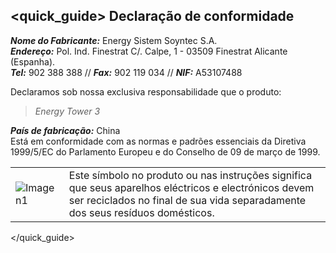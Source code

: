 ## <quick_guide> Declaração de conformidade

_**Nome do Fabricante:**_ Energy Sistem Soyntec S.A.  
_**Endereço:**_ Pol. Ind. Finestrat C/. Calpe, 1 - 03509 Finestrat Alicante (Espanha).  
_**Tel:**_ 902 388 388 // _**Fax:**_ 902 119 034 // _**NIF:**_  A53107488  


Declaramos sob nossa exclusiva responsabilidade que o produto:

>*Energy Tower 3*

_**País de fabricação:**_ China  
Está em conformidade com as normas e padrões essenciais da Diretiva 1999/5/EC do Parlamento Europeu e do Conselho de 09 de março de 1999.

|  |  |
|:-------|:-------|
|![Imagen1](http://static.energysistem.com/images/manuals/39930/52d42d0e441fc.jpg) |Este símbolo no produto ou nas instruções significa que seus aparelhos eléctricos e electrónicos devem ser reciclados no final de sua vida separadamente dos seus resíduos domésticos. 

</quick_guide>
